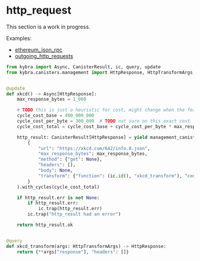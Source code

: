 # http_request

This section is a work in progress.

Examples:

-   [ethereum_json_rpc](https://github.com/demergent-labs/kybra/tree/main/examples/ethereum_json_rpc)
-   [outgoing_http_requests](https://github.com/demergent-labs/kybra/tree/main/examples/outgoing_http_requests)

```python
from kybra import Async, CanisterResult, ic, query, update
from kybra.canisters.management import HttpResponse, HttpTransformArgs, management_canister


@update
def xkcd() -> Async[HttpResponse]:
    max_response_bytes = 1_000

    # TODO this is just a heuristic for cost, might change when the feature is officially released: https://forum.dfinity.org/t/enable-canisters-to-make-http-s-requests/9670/130
    cycle_cost_base = 400_000_000
    cycle_cost_per_byte = 300_000  # TODO not sure on this exact cost
    cycle_cost_total = cycle_cost_base + cycle_cost_per_byte * max_response_bytes

    http_result: CanisterResult[HttpResponse] = yield management_canister.http_request(
        {
            "url": "https://xkcd.com/642/info.0.json",
            "max_response_bytes": max_response_bytes,
            "method": {"get": None},
            "headers": [],
            "body": None,
            "transform": {"function": (ic.id(), "xkcd_transform"), "context": bytes()},
        }
    ).with_cycles(cycle_cost_total)

    if http_result.err is not None:
        if http_result.err:
            ic.trap(http_result.err)
        ic.trap("http_result had an error")

    return http_result.ok


@query
def xkcd_transform(args: HttpTransformArgs) -> HttpResponse:
    return {**args["response"], "headers": []}
```
